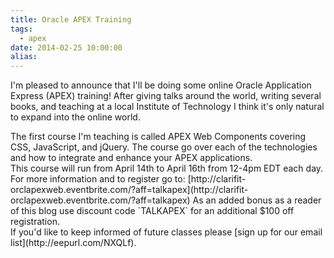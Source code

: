 ```yaml
---
title: Oracle APEX Training
tags:
  - apex
date: 2014-02-25 10:00:00
alias:
---
```


I'm pleased to announce that I'll be doing some online Oracle Application Express (APEX) training! After giving talks around the world, writing several books, and teaching at a local Institute of Technology I think it's only natural to expand into the online world.<div>
</div><div>The first course I'm teaching is called APEX Web Components covering CSS, JavaScript, and jQuery. The course go over each of the technologies and how to integrate and enhance your APEX applications.</div><div>
</div><div>This course will run from April 14th to April 16th from 12-4pm EDT each day. For more information and to register go to: [http://clarifit-orclapexweb.eventbrite.com/?aff=talkapex](http://clarifit-orclapexweb.eventbrite.com/?aff=talkapex) As an added bonus as a reader of this blog use discount code `TALKAPEX` for an additional $100 off registration. </div><div>
</div><div>If you'd like to keep informed of future classes please [sign up for our email list](http://eepurl.com/NXQLf).</div><div>
</div><div>
</div>

